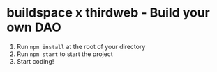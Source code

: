 # buildspace x thirdweb - Build your own DAO


1. Run `npm install` at the root of your directory
2. Run `npm start` to start the project
3. Start coding!

